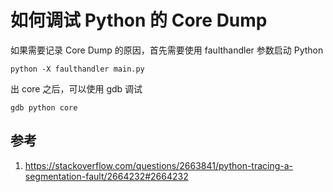 # 如何调试 Python 的 Core Dump

<!--
ID: 6c8a9607-3a94-4f3f-a75e-951aadcde883
Status: publish
Date: 2018-11-12T18:47:00
Modified: 2020-05-16T11:07:57
wp_id: 627
-->

如果需要记录 Core Dump 的原因，首先需要使用 faulthandler 参数启动 Python

```
python -X faulthandler main.py
```

出 core 之后，可以使用 gdb 调试

```
gdb python core
```

## 参考

1. https://stackoverflow.com/questions/2663841/python-tracing-a-segmentation-fault/2664232#2664232